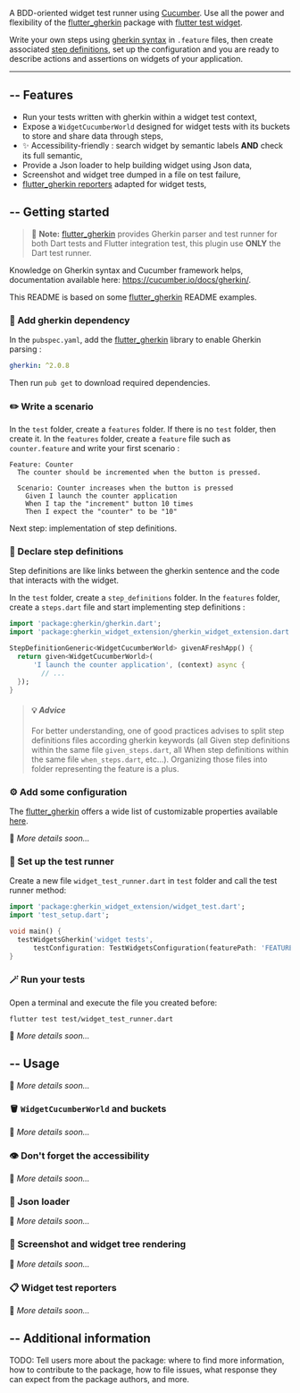 <!-- 
This README describes the package. If you publish this package to pub.dev,
this README's contents appear on the landing page for your package.

For information about how to write a good package README, see the guide for
[writing package pages](https://dart.dev/guides/libraries/writing-package-pages). 

For general information about developing packages, see the Dart guide for
[creating packages](https://dart.dev/guides/libraries/create-library-packages)
and the Flutter guide for
[developing packages and plugins](https://flutter.dev/developing-packages). 
-->

A BDD-oriented widget test runner using [Cucumber](https://cucumber.io/docs/guides/overview/).
Use all the power and flexibility of the [flutter_gherkin](https://pub.dev/packages/flutter_gherkin) package with 
[flutter test widget](https://docs.flutter.dev/cookbook/testing/widget/introduction).

Write your own steps using [gherkin syntax](https://cucumber.io/docs/gherkin/reference/) in `.feature` files, 
then create associated [step definitions](https://cucumber.io/docs/guides/overview/#what-is-gherkin),
set up the configuration and you are ready to describe actions and assertions on widgets of your application.

***

## -- Features

* Run your tests written with gherkin within a widget test context,
* Expose a `WidgetCucumberWorld` designed for widget tests with its buckets to store and share data through steps,
* ✨ Accessibility-friendly : search widget by semantic labels **AND** check its full semantic,
* Provide a Json loader to help building widget using Json data,
* Screenshot and widget tree dumped in a file on test failure,
* [flutter_gherkin reporters](https://pub.dev/packages/flutter_gherkin#reporting) adapted for widget tests,

## -- Getting started

> 📝 **Note:** [flutter_gherkin](https://pub.dev/packages/flutter_gherkin) provides Gherkin parser and test runner for 
> both Dart tests and Flutter integration test, this plugin use **ONLY** the Dart test runner.

Knowledge on Gherkin syntax and Cucumber framework helps, documentation available here: https://cucumber.io/docs/gherkin/.

This README is based on some [flutter_gherkin](https://pub.dev/packages/flutter_gherkin) README examples.

### 🥒 Add gherkin dependency
In the `pubspec.yaml`, add the [flutter_gherkin](https://pub.dev/packages/flutter_gherkin) library to enable Gherkin parsing :
```yaml
gherkin: ^2.0.8
```
Then run `pub get` to download required dependencies.

### ✏️ Write a scenario
In the `test` folder, create a `features` folder. If there is no `test` folder, then create it.
In the `features` folder, create a `feature` file such as `counter.feature` and write your first scenario :
```gherkin
Feature: Counter
  The counter should be incremented when the button is pressed.

  Scenario: Counter increases when the button is pressed
    Given I launch the counter application
    When I tap the "increment" button 10 times
    Then I expect the "counter" to be "10"
```
Next step: implementation of step definitions.

### 🔗 Declare step definitions

Step definitions are like links between the gherkin sentence and the code that interacts with the widget.

In the `test` folder, create a `step_definitions` folder.
In the `features` folder, create a `steps.dart` file and start implementing step definitions :
```dart
import 'package:gherkin/gherkin.dart';
import 'package:gherkin_widget_extension/gherkin_widget_extension.dart';

StepDefinitionGeneric<WidgetCucumberWorld> givenAFreshApp() {
  return given<WidgetCucumberWorld>(
      'I launch the counter application', (context) async {
        // ...
  });
}
```

<!-- voir comment parler de ça :
#### Role des steps définitions
set le contexte du test, stockage dans bucket
pump widget avec les données du contexte
fait des actions sur le widget
fait des vérifications--> 

> #### 💡 _Advice_
> For better understanding, one of good practices advises to split step definitions files according gherkin keywords
> (all Given step definitions within the same file `given_steps.dart`, all When step definitions within the same file
> `when_steps.dart`, etc...). Organizing those files into folder representing the feature is a plus.

### ⚙️ Add some configuration
The [flutter_gherkin](https://pub.dev/packages/flutter_gherkin) offers a wide list of customizable properties
available [here](https://pub.dev/packages/flutter_gherkin#configuration).

🚧 _More details soon..._

### 🧪 Set up the test runner

Create a new file `widget_test_runner.dart` in `test` folder and call the test runner method:
```dart
import 'package:gherkin_widget_extension/widget_test.dart';
import 'test_setup.dart';

void main() {
  testWidgetsGherkin('widget tests',
      testConfiguration: TestWidgetsConfiguration(featurePath: 'FEATURES_FOLDER_PATH/**/**.feature'));
}
```

### 🪄 Run your tests

Open a terminal and execute the file you created before:
```shell
flutter test test/widget_test_runner.dart
```

🚧 _More details soon..._

## -- Usage

🚧 _More details soon..._

### 🪣 `WidgetCucumberWorld` and buckets
🚧 _More details soon..._

### 👁️ Don't forget the accessibility
🚧 _More details soon..._

### 🔄 Json loader
🚧 _More details soon..._

### 📸 Screenshot and widget tree rendering
🚧 _More details soon..._

### 📋 Widget test reporters
🚧 _More details soon..._

## -- Additional information

TODO: Tell users more about the package: where to find more information, how to 
contribute to the package, how to file issues, what response they can expect 
from the package authors, and more.
